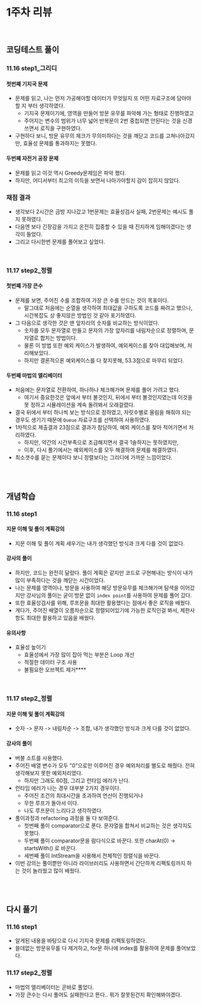 # 1주차 리뷰
<br>

## 코딩테스트 풀이

### 11.16 step1_그리디
#### 첫번째 기지국 문제
 - 문제를 읽고, 나는 먼저 가공해야할 데이터가 무엇일지 또 어떤 자료구조에 담아야 할 지 부터 생각하였다.
   - 기지국 문제이기에, 영역을 만들어 방문 유무를 파악해 가는 형태로 진행하였고 
   - 주어지는 변수의 범위가 너무 넓어 반복문이 2번 중첩되면 안된다는 것을 신경쓰면서 로직을 구현하였다.
 - 구현하다 보니, 방문 유무의 체크가 무의미하다는 것을 깨닫고 코드를 고쳐나아갔지만, 효율성 문제를 통과하지는 못했다.
#### 두번째 자전거 공장 문제 
 - 문제를 읽고 이것 역시 Greedy문제임은 파악 했다. 
 - 하지만, 어디서부터 최고의 이득을 보면서 나아가야할지 감이 잡히지 않았다. 

### 채점 결과 
 - 생각보다 2시간은 금방 지나갔고 1번문제는 효율성검사 실패, 2번문제는 예시도 풀지 못하였다. 
 - 다음엔 보다 긴장감을 가지고 온전히 집중할 수 있을 때 진지하게 임해야겠다는 생각이 들었다. 
 - 그리고 다시한번 문제를 풀어보고 싶었다.

<br>

### 11.17 step2_정렬
#### 첫번째 가장 큰수 
 - 문제를 보면, 주어진 수를 조합하여 가장 큰 수를 만드는 것이 목표이다.
   - 말그대로 처음에는 순열을 생각하여 최대값을 구하도록 코드를 짜려고 했으나, 시간복잡도 상 좋지않은 방법인 것 같아 포기하였다.
 - 그 다음으로 생각한 것은 맨 앞자리의 숫자를 비교하는 방식이었다. 
   - 숫자를 모두 문자열로 만들고 문자의 가장 앞자리를 내림차순으로 정렬하며, 문자열로 합치는 방법이다.
   - 물론 이 방법 또한 예외 케이스가 발생하여, 예외케이스를 찾아 대입해보며, 처리해보았다. 
   - 하지만 결론적으론 예외케이스를 다 찾지못해, 53.3점으로 마무리 되었다.
#### 두번째 마법의 엘리베이터
- 처음에는 문자열로 전환하여, 하나하나 체크해가며 문제를 풀어 가려고 했다. 
  - 여기서 중요한것은 앞에서 부터 볼것인지, 뒤에서 부터 볼것인지였는데 이것을 못 정하고 시뮬레이션을 계속 돌려봐서 오래걸렸다.
- 결국 뒤에서 부터 하나씩 보는 방식으로 정하였고, 자릿수별로 올림을 해줘야 되는 경우도 생기기 때문에 `Queue` 자료구조를 선택하여 사용하였다. 
- 1차적으로 제출결과 23점으로 결과가 참담하여, 예외 케이스를 찾아 적어가면서 처리하였다. 
  - 하지만, 약간의 시간부족으로 조급해지면서 결국 1솔하지는 못하였지만,
  - 이후, 다시 풀기에서는 예외케이스를 모두 해결하여 문제를 해결하였다.
- 최소갯수를 묻는 문제이다 보니 정렬보다는 그리디에 가까운 느낌이었다. 

<br>
<br>


## 개념학습

### 11.16 step1
#### 지문 이해 및 풀이 계획강의
 - 지문 이해 및 풀이 계획 세우기는 내가 생각했던 방식과 크게 다를 것이 없었다.

#### 강사의 풀이
 - 하지만, 코드는 완전히 달랐다. 풀이 계획은 같지만 코드로 구현해내는 방식이 내가 많이 부족하다는 것을 깨닫는 시간이었다.
 - 나는 문제를 영역이나, 방문을 사용하여 해당 방문유무를 체크해가며 탐색을 이어갔지만 강사님의 풀이는 굳이 방문 없이 `index point`를 사용하여 문제를 풀어 갔다.
 - 또한 효율성검사를 위해, 루프문을 최대한 활용했다는 점에서 좋은 로직을 배웠다.
 - 게다가, 주어진 배열이 오름차순으로 정렬되어있기에 가능한 로직인걸 봐서, 제한사항도 최대한 활용하고 있음을 배웠다.
#### 유의사항
- 효율성 높이기
  - 효율성에서 가장 많이 잡아 먹는 부분은 Loop 개선
  - 적절한 데이터 구조 사용
  - 불필요한 오브젝트 제거****

<br>

### 11.17 step2_정렬
#### 지문 이해 및 풀이 계획강의
 - 숫자 -> 문자 -> 내림차순 -> 조합, 내가 생각했던 방식과 크게 다를 것이 없었다.
#### 강사의 풀이
 - 버블 소트를 사용했다.
 - 주어진 배열 변수가 모두 "0"으로만 이루어진 경우 예외처리를 별도로 해줬다. 전혀 생각해보지 못한 예외처리였다.
   - 하지만 그래도 60점, 그리고 런타임 에러가 난다. 
 - 런타임 에러가 나는 경우 대부분 2가지 경우이다.
   - 주어진 조건의 최대시간을 초과하여 연산이 진행되거나
   - 무한 루프가 돌아서 이다.
   - 나도 루프문이 느리다고 생각하였다.
 - 풀이과정과 refactoring 과정을 둘 다 보여준다.
   - 첫번째 풀이 comparator<String>으로 푼다. 문자열을 합쳐서 비교하는 것은 생각지도 못했다.
   - 두번째 풀이 comparator문을 람다식으로 바꾼다. 또한 charAt(0) -> startsWith() 로 바꾼다.
   - 세번째 풀이 IntStream을 사용해서 전체적인 정렬식을 바꾼다. 
 - 이번 강의는 풀이뿐만 아니라 라이브러리도 사용하면서 간단하게 리펙토링까지 하는 것이 놀라웠고 많이 배웠다.
<br>
<br>


## 다시 풀기

### 11.16 step1
 - 알게된 내용을 바탕으로 다시 기지국 문제를 리펙토링하였다. 
 - 쓸데없는 방문유무를 다 제거하고, for문 하나에 index를 활용하여 문제를 풀어보았다.

### 11.17 step2_정렬
 - 마법의 엘리베이터는 곧바로 풀었다. 
 - 가장 큰수는 다시 풀어도 실패한다고 뜬다.. 뭐가 잘못된건지 확인해봐야겠다.
